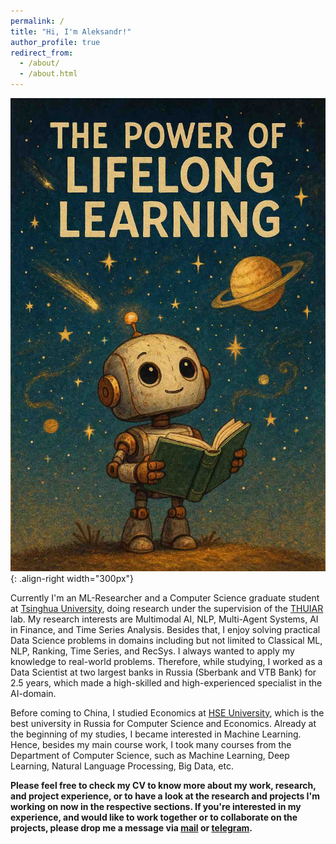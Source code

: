 ```yaml
---
permalink: /
title: "Hi, I'm Aleksandr!"
author_profile: true
redirect_from: 
  - /about/
  - /about.html
---
```


![Illustation of the life philosophy](/images/The_Power_of_Lifelong_Learning_smaller.jpg){: .align-right width="300px"}

Currently I'm an ML-Researcher and a Computer Science graduate student at [Tsinghua University](https://www.tsinghua.edu.cn/en/About/General_Information.htm), doing research under the supervision of the [THUIAR](https://thuiar.github.io/) lab. My research interests are Multimodal AI, NLP, Multi-Agent Systems, AI in Finance, and Time Series Analysis. Besides that, I enjoy solving practical Data Science problems in domains including but not limited to Classical ML, NLP, Ranking, Time Series, and RecSys. I always wanted to apply my knowledge to real-world problems. Therefore, while studying, I worked as a Data Scientist at two largest banks in Russia (Sberbank and VTB Bank) for 2.5 years, which made a high-skilled and high-experienced specialist in the AI-domain.

Before coming to China, I studied Economics at [HSE University](https://www.hse.ru/en/), which is the best university in Russia for Computer Science and Economics. Already at the beginning of my studies, I became interested in Machine Learning. Hence, besides my main course work, I took many courses from the Department of Computer Science, such as Machine Learning, Deep Learning, Natural Language Processing, Big Data, etc.

**Please feel free to check my CV to know more about my work, research, and project experience, or to have a look at the research and projects I'm working on now in the respective sections. If you're interested in my experience, and would like to work together or to collaborate on the projects, please drop me a message via [mail](mailto:algazinovalexandr@gmail.com) or [telegram](https://t.me/krasnorechivyy).**
